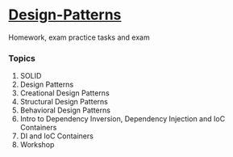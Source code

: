 # [Design-Patterns](https://github.com/TelerikAcademy/Design-Patterns)
Homework, exam practice tasks and exam


### Topics

1. SOLID
1. Design Patterns
1. Creational Design Patterns
1. Structural Design Patterns
1. Behavioral Design Patterns
1. Intro to Dependency Inversion, Dependency Injection and IoC Containers
1. DI and IoC Containers
1. Workshop
